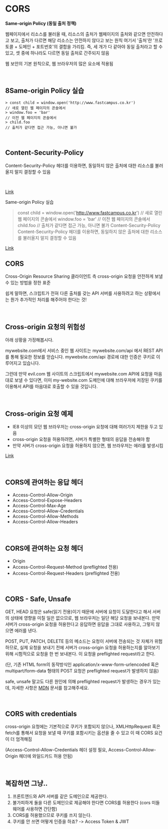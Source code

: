 # CORS

**Same-origin Policy
(동일 출처 정책)**

웹페이지에서 리소스를 불러올 때, 리소스의 출처가 웹페이지의 출처와 같으면 안전하다고 보고, 출처가 다르면 해당 리소스는 안전하지 않다고 보는 원칙
여기서 '출처'란 '프로토콜 + 도메인 + 포트번호'의 결합을 가리킴. 즉, 세 개가 다 같아야 동일 출처라고 할 수 있고, 셋 중에 하나라도 다르면 동일 출처로 간주되지 않음

웹 보안의 기본 원칙으로, 웹 브라우저의 많은 요소에 적용됨

<br>

## 8Same-origin Policy 실습

```
> const child = window.open('http://www.fastcampus.co.kr')
// 새로 열린 웹 페이지의 콘솔에서
> window.foo = 'bar'
// 이전 웹 페이지의 콘솔에서
> child.foo
// 출처가 같다면 접근 가능, 아니면 불가
```

<br>

## Content-Security-Policy

Content-Security-Policy 헤더를 이용하면, 동일하지 않은 출처에 대한 리소스를 불러올지 말지 결정할 수 있음

<br>

[Link](https://developers.google.com/web/fundamentals/security/csp/?hl=ko)

Same-origin Policy 실습
> const child = window.open('http://www.fastcampus.co.kr')
// 새로 열린 웹 페이지의 콘솔에서
> window.foo = 'bar'
// 이전 웹 페이지의 콘솔에서
> child.foo
// 출처가 같다면 접근 가능, 아니면 불가
Content-Security-Policy
Content-Security-Policy 헤더를 이용하면, 동일하지 않은 출처에 대한 리소스를 불러올지 말지 결정할 수 있음

[Link](https://developers.google.com/web/fundamentals/security/csp/?hl=ko)

## CORS

Cross-Origin Resource Sharing
클라이언트 측 cross-origin 요청을 
안전하게 보낼 수 있는 방법을 정한 표준

쉽게 말하면, 스크립트가 전혀 다른 출처를 갖는 API 서버를 사용하려고 하는 상황에서는 뭔가 추가적인 처리를 해주어야 한다는 것!

<br>

## Cross-origin 요청의 위험성

아래 상황을 가정해봅시다.

mywebsite.com에서 서비스 중인 웹 사이트는 mywebsite.com/api 에서 REST API를 통해 필요한 정보를 얻습니다. mywebsite.com/api 경로에 대한 인증은 쿠키로 이루어지고 있습니다.

그런데 만약 evil.com 웹 사이트의 스크립트에서 mywebsite.com API에 요청을 마음대로 보낼 수 있다면, 이미 my-website.com 도메인에 대해 브라우저에 저장된 쿠키를 이용해서 API를 마음대로 호출할 수 있을 것입니다.

<br>

## Cross-origin 요청 예제
* IE8 이상의 모던 웹 브라우저는 cross-origin 요청에 대해 여러가지 제한을 두고 있음
* cross-origin 요청을 허용하려면, 서버가 특별한 형태의 응답을 전송해야 함
* 만약 서버가 cross-origin 요청을 허용하지 않으면, 웹 브라우저는 에러를 발생시킴

[Link](https://glitch.com/edit/#!/wpsn-cross-origin-example)

<br>

## CORS에 관여하는 응답 헤더

* Access-Control-Allow-Origin
* Access-Control-Expose-Headers
* Access-Control-Max-Age
* Access-Control-Allow-Credentials
* Access-Control-Allow-Methods
* Access-Control-Allow-Headers

<br>

## CORS에 관여하는 요청 헤더

* Origin
* Access-Control-Request-Method (preflighted 전용)
* Access-Control-Request-Headers (preflighted 전용)

<br>

## CORS - Safe, Unsafe

GET, HEAD 요청은 safe(읽기 전용)이기 때문에 서버에 요청이 도달한다고 해서 서버의 상태에 영향을 미칠 일은 없으므로, 웹 브라우저는 일단 해당 요청을 보내본다. 만약 서버가 cross-origin 요청을 허용한다고 응답하면 응답을 그대로 사용하고, 그렇지 않으면 에러를 낸다.

POST, PUT, PATCH, DELETE 등의 메소드는 요청이 서버에 전송되는 것 자체가 위험하므로, 실제 요청을 보내기 전에 서버가 cross-origin 요청을 허용하는지를 알아보기 위해 시험적으로 요청을 한 번 보내본다. 이 요청을 preflighted request라고 한다.

(단, 기존 HTML form의 동작방식인 application/x-www-form-urlencoded 혹은 
multipart/form-data 형태의 POST 요청은 preflighted request가 발생하지 않음)

safe, unsafe 말고도 다른 원인에 의해 preflighted request가 발생하는 경우가 있는데, 
자세한 사항은 [MDN](https://developer.mozilla.org/en-US/docs/Web/HTTP/Access_control_CORS#Preflighted_requests) 문서를 참고해주세요.

<br>

## CORS with credentials

cross-origin 요청에는 기본적으로 쿠키가 포함되지 않으나, XMLHttpRequest 혹은 fetch를 통해서 요청을 보낼 때 쿠키를 포함시키는 옵션을 줄 수 있고 이 때 CORS 요건이 더 엄격해짐

(Access-Control-Allow-Credentials 헤더 설정 필요, Access-Control-Allow-Origin 헤더에 와일드카드 허용 안됨)

<br>

## 복잡하면 그냥..

1. 프론트엔드와 API 서버를 같은 도메인으로 제공한다.
2. 불가피하게 둘을 다른 도메인으로 제공해야 한다면 CORS를 허용한다 (cors 미들웨어를 사용하면 간단함)
3. CORS를 허용했으므로 쿠키를 쓰지 않는다.
4. 쿠키를 안 쓰면 어떻게 인증을 하죠? -> Access Token & JWT

